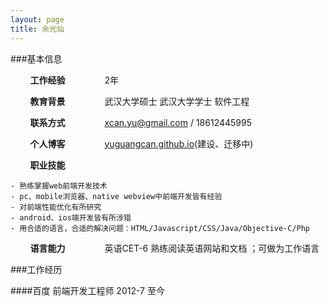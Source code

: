 ```yaml
---
layout: page
title: 余光灿
---
```


###基本信息


&nbsp;&nbsp;&nbsp;&nbsp;&nbsp;&nbsp;&nbsp;&nbsp;**工作经验**&nbsp;&nbsp;&nbsp;&nbsp;&nbsp;&nbsp;&nbsp;&nbsp;&nbsp;&nbsp;&nbsp;&nbsp;&nbsp;&nbsp;&nbsp;&nbsp;2年   
  
&nbsp;&nbsp;&nbsp;&nbsp;&nbsp;&nbsp;&nbsp;&nbsp;**教育背景**&nbsp;&nbsp;&nbsp;&nbsp;&nbsp;&nbsp;&nbsp;&nbsp;&nbsp;&nbsp;&nbsp;&nbsp;&nbsp;&nbsp;&nbsp;&nbsp;武汉大学硕士 武汉大学学士 软件工程        
 
&nbsp;&nbsp;&nbsp;&nbsp;&nbsp;&nbsp;&nbsp;&nbsp;**联系方式**&nbsp;&nbsp;&nbsp;&nbsp;&nbsp;&nbsp;&nbsp;&nbsp;&nbsp;&nbsp;&nbsp;&nbsp;&nbsp;&nbsp;&nbsp;&nbsp;xcan.yu@gmail.com / 18612445995  
 
&nbsp;&nbsp;&nbsp;&nbsp;&nbsp;&nbsp;&nbsp;&nbsp;**个人博客**&nbsp;&nbsp;&nbsp;&nbsp;&nbsp;&nbsp;&nbsp;&nbsp;&nbsp;&nbsp;&nbsp;&nbsp;&nbsp;&nbsp;&nbsp;&nbsp;[yuguangcan.github.io](http://yuguangcan.github.io)(建设、迁移中)   

&nbsp;&nbsp;&nbsp;&nbsp;&nbsp;&nbsp;&nbsp;&nbsp;**职业技能**

	- 熟练掌握web前端开发技术   
	- pc、mobile浏览器、native webview中前端开发皆有经验   
	- 对前端性能优化有所研究   
	- android、ios端开发皆有所涉猎   
	- 用合适的语言，合适的解决问题：HTML/Javascript/CSS/Java/Objective-C/Php 

&nbsp;&nbsp;&nbsp;&nbsp;&nbsp;&nbsp;&nbsp;&nbsp;**语言能力**&nbsp;&nbsp;&nbsp;&nbsp;&nbsp;&nbsp;&nbsp;&nbsp;&nbsp;&nbsp;&nbsp;&nbsp;&nbsp;&nbsp;&nbsp;&nbsp;英语CET-6 熟练阅读英语网站和文档 ；可做为工作语言
   


###工作经历

####百度 前端开发工程师 2012-7 至今


